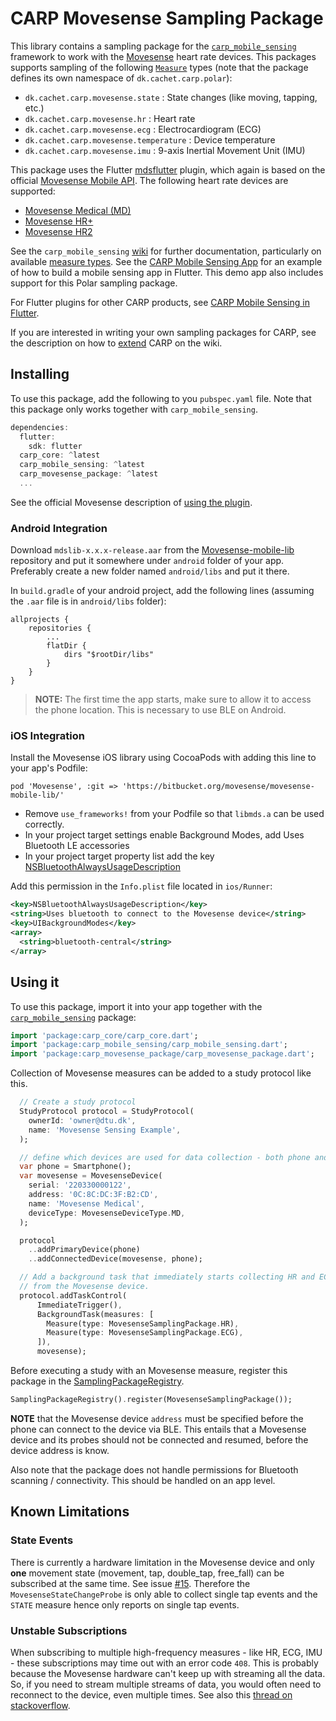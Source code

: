 # CARP Movesense Sampling Package

This library contains a sampling package for
the [`carp_mobile_sensing`](https://pub.dartlang.org/packages/carp_mobile_sensing) framework
to work with the [Movesense](https://www.movesense.com/) heart rate devices.
This packages supports sampling of the following [`Measure`](https://pub.dev/documentation/carp_core/latest/carp_core_protocols/Measure-class.html) types (note that the package defines its own namespace of `dk.cachet.carp.polar`):

* `dk.cachet.carp.movesense.state` : State changes (like moving, tapping, etc.)
* `dk.cachet.carp.movesense.hr` : Heart rate
* `dk.cachet.carp.movesense.ecg` : Electrocardiogram (ECG)
* `dk.cachet.carp.movesense.temperature` : Device temperature
* `dk.cachet.carp.movesense.imu` : 9-axis Inertial Movement Unit (IMU)

This package uses the Flutter [mdsflutter](https://pub.dev/packages/mdsflutter) plugin, which again is based on the official [Movesense Mobile API](https://www.movesense.com/docs/mobile/mobile_sw_overview/).
The following heart rate devices are supported:

* [Movesense Medical (MD)](https://www.movesense.com/product/movesense-medical-mdr/)
* [Movesense HR+](https://www.movesense.com/product/movesense-sensor-hr/)
* [Movesense HR2](https://www.movesense.com/product/movesense-sensor-hr2/)

See the `carp_mobile_sensing` [wiki](https://github.com/cph-cachet/carp.sensing-flutter/wiki) for further documentation, particularly on available [measure types](https://github.com/cph-cachet/carp.sensing-flutter/wiki/A.-Measure-Types).
See the [CARP Mobile Sensing App](https://github.com/cph-cachet/carp.sensing-flutter/tree/master/apps/carp_mobile_sensing_app) for an example of how to build a mobile sensing app in Flutter.
This demo app also includes support for this Polar sampling package.

For Flutter plugins for other CARP products, see [CARP Mobile Sensing in Flutter](https://github.com/cph-cachet/carp.sensing-flutter).

If you are interested in writing your own sampling packages for CARP, see the description on
how to [extend](https://github.com/cph-cachet/carp.sensing-flutter/wiki/4.-Extending-CARP-Mobile-Sensing) CARP on the wiki.

## Installing

To use this package, add the following to you `pubspec.yaml` file. Note that
this package only works together with `carp_mobile_sensing`.

`````dart
dependencies:
  flutter:
    sdk: flutter
  carp_core: ^latest
  carp_mobile_sensing: ^latest
  carp_movesense_package: ^latest
  ...
`````

See the official Movesense description of [using the plugin](https://pub.dev/packages/mdsflutter#additional-steps-for-using-the-plugin).

### Android Integration

Download `mdslib-x.x.x-release.aar` from the [Movesense-mobile-lib](https://bitbucket.org/movesense/movesense-mobile-lib/src/master/) repository and put it somewhere under `android` folder of your app. Preferably create a new folder named `android/libs` and put it there.

In `build.gradle` of your android project, add the following lines (assuming the `.aar` file is in `android/libs` folder):

```grafle
allprojects {
    repositories {
        ...
        flatDir {
            dirs "$rootDir/libs"
        }
    }
}
```

> **NOTE:** The first time the app starts, make sure to allow it to access the phone location.
This is necessary to use BLE on Android.

### iOS Integration

Install the Movesense iOS library using CocoaPods with adding this line to your app's Podfile:

```pod
pod 'Movesense', :git => 'https://bitbucket.org/movesense/movesense-mobile-lib/'
```

* Remove `use_frameworks!` from your Podfile so that `libmds.a` can be used correctly.
* In your project target settings enable Background Modes, add Uses Bluetooth LE accessories
* In your project target property list add the key [NSBluetoothAlwaysUsageDescription](https://developer.apple.com/documentation/bundleresources/information_property_list/nsbluetoothalwaysusagedescription)

Add this permission in the `Info.plist` file located in `ios/Runner`:

```xml
<key>NSBluetoothAlwaysUsageDescription</key>
<string>Uses bluetooth to connect to the Movesense device</string>
<key>UIBackgroundModes</key>
<array>
  <string>bluetooth-central</string>
</array>
```

## Using it

To use this package, import it into your app together with the
[`carp_mobile_sensing`](https://pub.dartlang.org/packages/carp_mobile_sensing) package:

`````dart
import 'package:carp_core/carp_core.dart';
import 'package:carp_mobile_sensing/carp_mobile_sensing.dart';
import 'package:carp_movesense_package/carp_movesense_package.dart';
`````

Collection of Movesense measures can be added to a study protocol like this.

```dart
  // Create a study protocol
  StudyProtocol protocol = StudyProtocol(
    ownerId: 'owner@dtu.dk',
    name: 'Movesense Sensing Example',
  );

  // define which devices are used for data collection - both phone and eSense
  var phone = Smartphone();
  var movesense = MovesenseDevice(
    serial: '220330000122',
    address: '0C:8C:DC:3F:B2:CD',
    name: 'Movesense Medical',
    deviceType: MovesenseDeviceType.MD,
  );

  protocol
    ..addPrimaryDevice(phone)
    ..addConnectedDevice(movesense, phone);

  // Add a background task that immediately starts collecting HR and ECG data
  // from the Movesense device.
  protocol.addTaskControl(
      ImmediateTrigger(),
      BackgroundTask(measures: [
        Measure(type: MovesenseSamplingPackage.HR),
        Measure(type: MovesenseSamplingPackage.ECG),
      ]),
      movesense);
````

Before executing a study with an Movesense measure, register this package in the
[SamplingPackageRegistry](https://pub.dartlang.org/documentation/carp_mobile_sensing/latest/runtime/SamplingPackageRegistry.html).

`````dart
SamplingPackageRegistry().register(MovesenseSamplingPackage());
`````

**NOTE** that the Movesense device `address` must be specified before the phone can connect to the device via BLE. This entails that a Movesense device and its probes should not be connected and resumed, before the device address is know.

Also note that the package does not handle permissions for Bluetooth scanning / connectivity.
This should be handled on an app level.

## Known Limitations

### State Events

There is currently a hardware limitation in the Movesense device and only **one** movement state (movement, tap, double_tap, free_fall) can be subscribed at the same time.
See issue [#15](https://github.com/petri-lipponen-movesense/mdsflutter/issues/15).
Therefore the `MovesenseStateChangeProbe` is only able to collect single tap events and the `STATE` measure hence only reports on single tap events.

### Unstable Subscriptions

When subscribing to multiple high-frequency measures - like HR, ECG, IMU - these subscriptions may time out with an error code `408`. This is probably because the Movesense hardware can't keep up with streaming all the data. So, if you need to stream multiple streams of data, you would often need to reconnect to the device, even multiple times. See also this [thread on stackoverflow](https://stackoverflow.com/questions/78074167/getting-error-status-408-when-subscribing-to-a-movesense-device).
